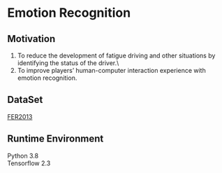 # Emotion Recognition
## Motivation
1. To reduce the development of fatigue driving and other situations by identifying the status of the driver.\
2. To improve players’ human-computer interaction experience with emotion recognition.
## DataSet
[FER2013](https://www.kaggle.com/msambare/fer2013/download)
## Runtime Environment
Python 3.8 \
Tensorflow 2.3


